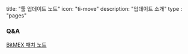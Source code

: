 
title: "툴 업데이트 노트"
icon: "ti-move"
description: "업데이트 소개"
type : "pages"



### Q&A

[BitMEX 패치 노트](/patchnote/1/)</br>
